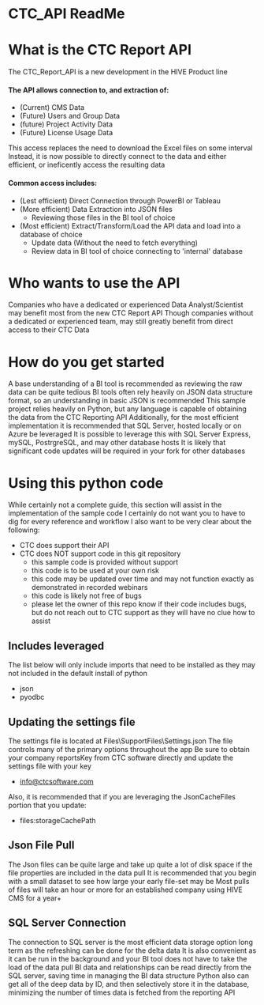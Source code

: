 # CTC_API ReadMe

# What is the CTC Report API

The CTC_Report_API is a new development in the HIVE Product line

#### The API allows connection to, and extraction of:

- (Current) CMS Data
- (Future) Users and Group Data
- (future) Project Activity Data
- (Future) License Usage Data

This access replaces the need to download the Excel files on some interval
Instead, it is now possible to directly connect to the data and either efficient, or ineficently access the resulting data

#### Common access includes:

- (Lest efficient) Direct Connection through PowerBI or Tableau
- (More efficient) Data Extraction into JSON files
  - Reviewing those files in the BI tool of choice
- (Most efficient) Extract/Transform/Load the API data and load into a database of choice
  - Update data (Without the need to fetch everything)
  - Review data in BI tool of choice connecting to 'internal' database

# Who wants to use the API

Companies who have a dedicated or experienced Data Analyst/Scientist may benefit most from the new CTC Report API
Though companies without a dedicated or experienced team, may still greatly benefit from direct access to their CTC Data

# How do you get started

A base understanding of a BI tool is recommended as reviewing the raw data can be quite tedious
BI tools often rely heavily on JSON data structure format, so an understanding in basic JSON is recommended
This sample project relies heavily on Python, but any language is capable of obtaining the data from the CTC Reporting API
Additionally, for the most efficient implementation it is recommended that SQL Server, hosted locally or on Azure be leveraged
It is possible to leverage this with SQL Server Express, mySQL, PostrgreSQL, and may other database hosts
  It is likely that significant code updates will be required in your fork for other databases

# Using this python code

While certainly not a complete guide, this section will assist in the implementation of the sample code
I certainly do not want you to have to dig for every reference and workflow
I also want to be very clear about the following:

- CTC does support their API
- CTC does NOT support code in this git repository
  - this sample code is provided without support
  - this code is to be used at your own risk
  - this code may be updated over time and may not function exactly as demonstrated in recorded webinars
  - this code is likely not free of bugs
  - please let the owner of this repo know if their code includes bugs, but do not reach out to CTC support as they will have no clue how to assist

## Includes leveraged

The list below will only include imports that need to be installed as they may not included in the default install of python

- json
- pyodbc

## Updating the settings file

The settings file is located at Files\SupportFiles\Settings.json
The file controls many of the primary options throughout the app
Be sure to obtain your company reportsKey from CTC software directly and update the settings file with your key

- info@ctcsoftware.com

Also, it is recommended that if you are leveraging the JsonCacheFiles portion that you update:

- files:storageCachePath

## Json File Pull

The Json files can be quite large and take up quite a lot of disk space if the file properties are included in the data pull
It is recommended that you begin with a small dataset to see how large your early file-set may be
Most pulls of files will take an hour or more for an established company using HIVE CMS for a year+

## SQL Server Connection

The connection to SQL server is the most efficient data storage option long term as the refreshing can be done for the delta data
It is also convenient as it can be run in the background and your BI tool does not have to take the load of the data pull
BI data and relationships can be read directly from the SQL server, saving time in managing the BI data structure
Python also can get all of the deep data by ID, and then selectively store it in the database, minimizing the number of times data is fetched from the reporting API
